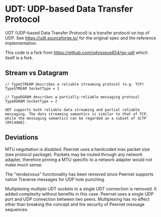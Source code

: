 # UDT: UDP-based Data Transfer Protocol

UDT (UDP-based Data Transfer Protocol) is a transfer protocol on top of UDP. See https://udt.sourceforge.io/ for the original spec and the reference implementation.

This code is a fork from https://github.com/odysseus654/go-udt which itself is a fork.

## Stream vs Datagram

```
// TypeSTREAM describes a reliable streaming protocol (e.g. TCP)
TypeSTREAM SocketType = 1

// TypeDGRAM describes a partially-reliable messaging protocol
TypeDGRAM SocketType = 2

UDT supports both reliable data streaming and partial reliable 
messaging. The data streaming semantics is similar to that of TCP, 
while the messaging semantics can be regarded as a subset of SCTP 
[RFC4960]. 
```

## Deviations

MTU negotiation is disabled. Peernet uses a hardcoded max packet size (see protocol package). Packets may be routed through any network adapter, therefore pinning a MTU specific to a network adapter would not make much sense.

The "rendezvous" functionality has been removed since Peernet supports native Traverse messages for UDP hole punching.

Multiplexing multiple UDT sockets to a single UDT connection is removed. It added complexity without benefits in this case. Peernet uses a single UDP port and UDP connection between two peers. Multiplexing has no effect other than breaking the concept and the security of Peernet message sequences.
